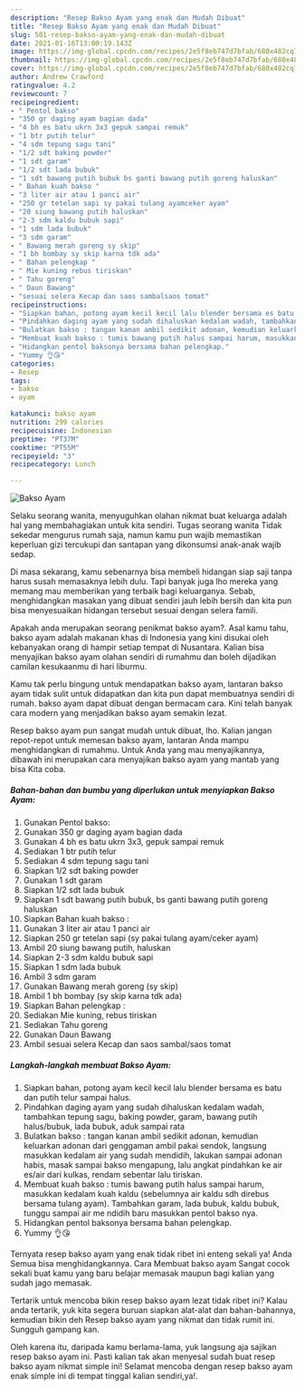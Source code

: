 ```yaml
---
description: "Resep Bakso Ayam yang enak dan Mudah Dibuat"
title: "Resep Bakso Ayam yang enak dan Mudah Dibuat"
slug: 501-resep-bakso-ayam-yang-enak-dan-mudah-dibuat
date: 2021-01-16T13:00:19.143Z
image: https://img-global.cpcdn.com/recipes/2e5f8eb747d7bfab/680x482cq70/bakso-ayam-foto-resep-utama.jpg
thumbnail: https://img-global.cpcdn.com/recipes/2e5f8eb747d7bfab/680x482cq70/bakso-ayam-foto-resep-utama.jpg
cover: https://img-global.cpcdn.com/recipes/2e5f8eb747d7bfab/680x482cq70/bakso-ayam-foto-resep-utama.jpg
author: Andrew Crawford
ratingvalue: 4.2
reviewcount: 7
recipeingredient:
- " Pentol bakso"
- "350 gr daging ayam bagian dada"
- "4 bh es batu ukrn 3x3 gepuk sampai remuk"
- "1 btr putih telur"
- "4 sdm tepung sagu tani"
- "1/2 sdt baking powder"
- "1 sdt garam"
- "1/2 sdt lada bubuk"
- "1 sdt bawang putih bubuk bs ganti bawang putih goreng haluskan"
- " Bahan kuah bakso "
- "3 liter air atau 1 panci air"
- "250 gr tetelan sapi sy pakai tulang ayamceker ayam"
- "20 siung bawang putih haluskan"
- "2-3 sdm kaldu bubuk sapi"
- "1 sdm lada bubuk"
- "3 sdm garam"
- " Bawang merah goreng sy skip"
- "1 bh bombay sy skip karna tdk ada"
- " Bahan pelengkap "
- " Mie kuning rebus tiriskan"
- " Tahu goreng"
- " Daun Bawang"
- "sesuai selera Kecap dan saos sambalsaos tomat"
recipeinstructions:
- "Siapkan bahan, potong ayam kecil kecil lalu blender bersama es batu dan putih telur sampai halus."
- "Pindahkan daging ayam yang sudah dihaluskan kedalam wadah, tambahkan tepung sagu, baking powder, garam, bawang putih halus/bubuk, lada bubuk, aduk sampai rata"
- "Bulatkan bakso : tangan kanan ambil sedikit adonan, kemudian keluarkan adonan dari genggaman ambil pakai sendok, langsung masukkan kedalam air yang sudah mendidih, lakukan sampai adonan habis, masak sampai bakso mengapung, lalu angkat pindahkan ke air es/air dari kulkas, rendam sebentar lalu tiriskan."
- "Membuat kuah bakso : tumis bawang putih halus sampai harum, masukkan kedalam kuah kaldu (sebelumnya air kaldu sdh direbus bersama tulang ayam). Tambahkan garam, lada bubuk, kaldu bubuk, tunggu sampai air me ndidih baru masukkan pentol bakso nya."
- "Hidangkan pentol baksonya bersama bahan pelengkap."
- "Yummy 👌😘"
categories:
- Resep
tags:
- bakso
- ayam

katakunci: bakso ayam 
nutrition: 299 calories
recipecuisine: Indonesian
preptime: "PT37M"
cooktime: "PT55M"
recipeyield: "3"
recipecategory: Lunch

---
```



![Bakso Ayam](https://img-global.cpcdn.com/recipes/2e5f8eb747d7bfab/680x482cq70/bakso-ayam-foto-resep-utama.jpg)

Selaku seorang wanita, menyuguhkan olahan nikmat buat keluarga adalah hal yang membahagiakan untuk kita sendiri. Tugas seorang  wanita Tidak sekedar mengurus rumah saja, namun kamu pun wajib memastikan keperluan gizi tercukupi dan santapan yang dikonsumsi anak-anak wajib sedap.

Di masa  sekarang, kamu sebenarnya bisa membeli hidangan siap saji tanpa harus susah memasaknya lebih dulu. Tapi banyak juga lho mereka yang memang mau memberikan yang terbaik bagi keluarganya. Sebab, menghidangkan masakan yang dibuat sendiri jauh lebih bersih dan kita pun bisa menyesuaikan hidangan tersebut sesuai dengan selera famili. 



Apakah anda merupakan seorang penikmat bakso ayam?. Asal kamu tahu, bakso ayam adalah makanan khas di Indonesia yang kini disukai oleh kebanyakan orang di hampir setiap tempat di Nusantara. Kalian bisa menyajikan bakso ayam olahan sendiri di rumahmu dan boleh dijadikan camilan kesukaanmu di hari liburmu.

Kamu tak perlu bingung untuk mendapatkan bakso ayam, lantaran bakso ayam tidak sulit untuk didapatkan dan kita pun dapat membuatnya sendiri di rumah. bakso ayam dapat dibuat dengan bermacam cara. Kini telah banyak cara modern yang menjadikan bakso ayam semakin lezat.

Resep bakso ayam pun sangat mudah untuk dibuat, lho. Kalian jangan repot-repot untuk memesan bakso ayam, lantaran Anda mampu menghidangkan di rumahmu. Untuk Anda yang mau menyajikannya, dibawah ini merupakan cara menyajikan bakso ayam yang mantab yang bisa Kita coba.

<!--inarticleads1-->

##### Bahan-bahan dan bumbu yang diperlukan untuk menyiapkan Bakso Ayam:

1. Gunakan  Pentol bakso:
1. Gunakan 350 gr daging ayam bagian dada
1. Gunakan 4 bh es batu ukrn 3x3, gepuk sampai remuk
1. Sediakan 1 btr putih telur
1. Sediakan 4 sdm tepung sagu tani
1. Siapkan 1/2 sdt baking powder
1. Gunakan 1 sdt garam
1. Siapkan 1/2 sdt lada bubuk
1. Siapkan 1 sdt bawang putih bubuk, bs ganti bawang putih goreng haluskan
1. Siapkan  Bahan kuah bakso :
1. Gunakan 3 liter air atau 1 panci air
1. Siapkan 250 gr tetelan sapi (sy pakai tulang ayam/ceker ayam)
1. Ambil 20 siung bawang putih, haluskan
1. Siapkan 2-3 sdm kaldu bubuk sapi
1. Siapkan 1 sdm lada bubuk
1. Ambil 3 sdm garam
1. Gunakan  Bawang merah goreng (sy skip)
1. Ambil 1 bh bombay (sy skip karna tdk ada)
1. Siapkan  Bahan pelengkap :
1. Sediakan  Mie kuning, rebus tiriskan
1. Sediakan  Tahu goreng
1. Gunakan  Daun Bawang
1. Ambil sesuai selera Kecap dan saos sambal/saos tomat




<!--inarticleads2-->

##### Langkah-langkah membuat Bakso Ayam:

1. Siapkan bahan, potong ayam kecil kecil lalu blender bersama es batu dan putih telur sampai halus.
1. Pindahkan daging ayam yang sudah dihaluskan kedalam wadah, tambahkan tepung sagu, baking powder, garam, bawang putih halus/bubuk, lada bubuk, aduk sampai rata
1. Bulatkan bakso : tangan kanan ambil sedikit adonan, kemudian keluarkan adonan dari genggaman ambil pakai sendok, langsung masukkan kedalam air yang sudah mendidih, lakukan sampai adonan habis, masak sampai bakso mengapung, lalu angkat pindahkan ke air es/air dari kulkas, rendam sebentar lalu tiriskan.
1. Membuat kuah bakso : tumis bawang putih halus sampai harum, masukkan kedalam kuah kaldu (sebelumnya air kaldu sdh direbus bersama tulang ayam). Tambahkan garam, lada bubuk, kaldu bubuk, tunggu sampai air me ndidih baru masukkan pentol bakso nya.
1. Hidangkan pentol baksonya bersama bahan pelengkap.
1. Yummy 👌😘




Ternyata resep bakso ayam yang enak tidak ribet ini enteng sekali ya! Anda Semua bisa menghidangkannya. Cara Membuat bakso ayam Sangat cocok sekali buat kamu yang baru belajar memasak maupun bagi kalian yang sudah jago memasak.

Tertarik untuk mencoba bikin resep bakso ayam lezat tidak ribet ini? Kalau anda tertarik, yuk kita segera buruan siapkan alat-alat dan bahan-bahannya, kemudian bikin deh Resep bakso ayam yang nikmat dan tidak rumit ini. Sungguh gampang kan. 

Oleh karena itu, daripada kamu berlama-lama, yuk langsung aja sajikan resep bakso ayam ini. Pasti kalian tak akan menyesal sudah buat resep bakso ayam nikmat simple ini! Selamat mencoba dengan resep bakso ayam enak simple ini di tempat tinggal kalian sendiri,ya!.

